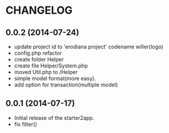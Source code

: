 CHANGELOG
=========

0.0.2 (2014-07-24)
-------------------

* update project id to 'erodiana project' codename willer(logo)
* config.php refactor
* create folder Helper
* create file Helper/System.php
* moved Util.php to /Helper
* simple model format(more easy).
* add option for transaction(multiple model)

0.0.1 (2014-07-17)
-------------------

* Initial release of the starter2app.
* fix filter()
